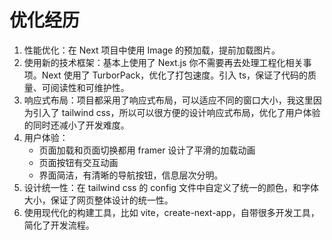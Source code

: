 # 优化经历

1. 性能优化：在 Next 项目中使用 Image 的预加载，提前加载图片。
2. 使用新的技术框架：基本上使用了 Next.js 你不需要再去处理工程化相关事项。Next 使用了 TurborPack，优化了打包速度。引入 ts，保证了代码的质量、可阅读性和可维护性。
3. 响应式布局：项目都采用了响应式布局，可以适应不同的窗口大小，我这里因为引入了 tailwind css，所以可以很方便的设计响应式布局，优化了用户体验的同时还减小了开发难度。
4. 用户体验：
   - 页面加载和页面切换都用 framer 设计了平滑的加载动画
   - 页面按钮有交互动画
   - 界面简洁，有清晰的导航按钮，信息层次分明。
5. 设计统一性：在 tailwind css 的 config 文件中自定义了统一的颜色，和字体大小，保证了网页整体设计的统一性。
6. 使用现代化的构建工具，比如 vite，create-next-app，自带很多开发工具，简化了开发流程。
